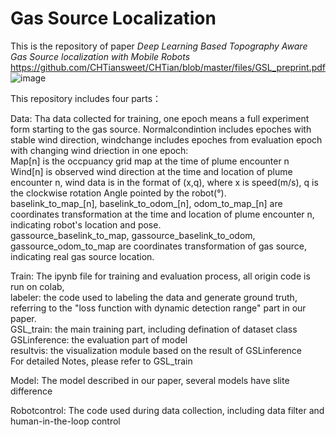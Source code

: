 Gas Source Localization
=====
This is the repository of paper _Deep Learning Based Topography Aware Gas Source localization with Mobile Robots_
https://github.com/CHTiansweet/CHTian/blob/master/files/GSL_preprint.pdf
![image](https://github.com/CHTiansweet/Topography-aware-Gas-Source-Localization/blob/main/overallperformance.png)

This repository includes four parts：


Data: Tha data collected for training, one epoch means a full experiment form starting to the gas source. Normalcondintion includes epoches with stable wind direction, windchange includes epoches from evaluation epoch with changing wind driection in one epoch:  
    Map[n] is the occpuancy grid map at the time of plume encounter n  
    Wind[n] is observed wind direction at the time and location of plume encounter n, wind data is in the format of (x,q), where x is speed(m/s), q is the clockwise rotation Angle pointed by the robot(°).  
    baselink_to_map_[n], baselink_to_odom_[n], odom_to_map_[n] are coordinates transformation at the time and location of plume encounter n, indicating robot's location and pose.  
    gassource_baselink_to_map, gassource_baselink_to_odom, gassource_odom_to_map are coordinates transformation of gas source, indicating real gas source location.    
      


Train: The ipynb file for training and evaluation process, all origin code is run on colab,   
      labeler: the code used to labeling the data and generate ground truth, referring to the "loss function with dynamic detection range" part in our paper.  
      GSL_train: the main training part, including defination of dataset class  
      GSLinference: the evaluation part of model  
      resultvis: the visualization module based on the result of GSLinference  
      For detailed Notes, please refer to GSL_train   

Model: The model described in our paper, several models have slite difference  

Robotcontrol: The code used during data collection, including data filter and human-in-the-loop control  
